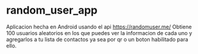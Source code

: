 # random_user_app
Aplicacion hecha en Android usando el api https://randomuser.me/
Obtiene 100 usuarios aleatorios en los que puedes ver la informacion de cada uno 
y agregarlos a tu lista de contactos ya sea por qr o un boton habilitado para ello.
